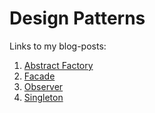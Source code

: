 # Design Patterns
Links to my blog-posts:

1. [Abstract Factory](https://medium.com/@andreaspoyias/design-patterns-a-quick-guide-to-abstract-factory-ab500dc12e6c)
2. [Facade](https://medium.com/@andreaspoyias/design-patterns-a-quick-guide-to-facade-pattern-16e3d2f1bfb6)
3. [Observer](https://medium.com/@andreaspoyias/design-patterns-a-quick-guide-to-observer-pattern-d0622145d6c2)
4. [Singleton](https://medium.com/@andreaspoyias/design-patterns-a-quick-guide-to-singleton-pattern-60732ed43956)
